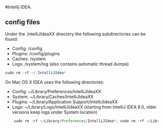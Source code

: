 
#Intellij IDEA. 


## config files

Under the .IntelliJIdeaXX directory the following subdirectories can be found:
 - Config: /config
 - Plugins: /config/plugins
 - Caches: /system
 - Logs: /system/log (also contains automatic thread dumps)

```java
sudo rm -rf ~/.IntelliJIdea*
```

On Mac OS X IDEA uses the following directories:
 - Config: ~/Library/Preferences/IntelliJIdeaXX
 - System: ~/Library/Caches/IntelliJIdeaXX
 - Plugins: ~/Library/Application Support/IntelliJIdeaXX
 - Logs: ~/Library/Logs/IntelliJIdeaXX (starting from IntelliJ IDEA 9.0, older versions keep logs under System location)

```java
    sudo rm -rf ~/Library/Preferences/IntelliJIdea*; sudo rm -rf ~/Library/Caches/IntelliJIdea*
```
